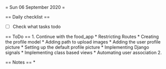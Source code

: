 = Sun 06 September 2020 =

== Daily checklist ==

* [ ] Check what tasks todo

== ToDo ==
    1. Continue with the food_app
		* Restricting Routes
		* Creating the profile model
		* Adding path to upload images
		* Adding the user profile picture
		* Setting up the default profile picture
		* Implementing Django signals
		* Implementing class based views
		* Automating user association
	2. 

== Notes ==
    *

